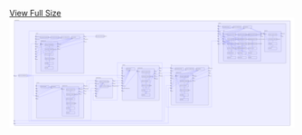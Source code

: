 [View Full Size](https://raw.githubusercontent.com/mingfang/terraform-k8s-modules/master/examples/grafana/diagram.svg?sanitize=true)<img src="diagram.svg"/>
